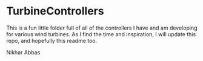 # TurbineControllers

This is a fun little folder full of all of the controllers I have and am developing for various wind turbines. As I find the time and inspiration, I will update this repo, and hopefully this readme too.

Nikhar Abbas
